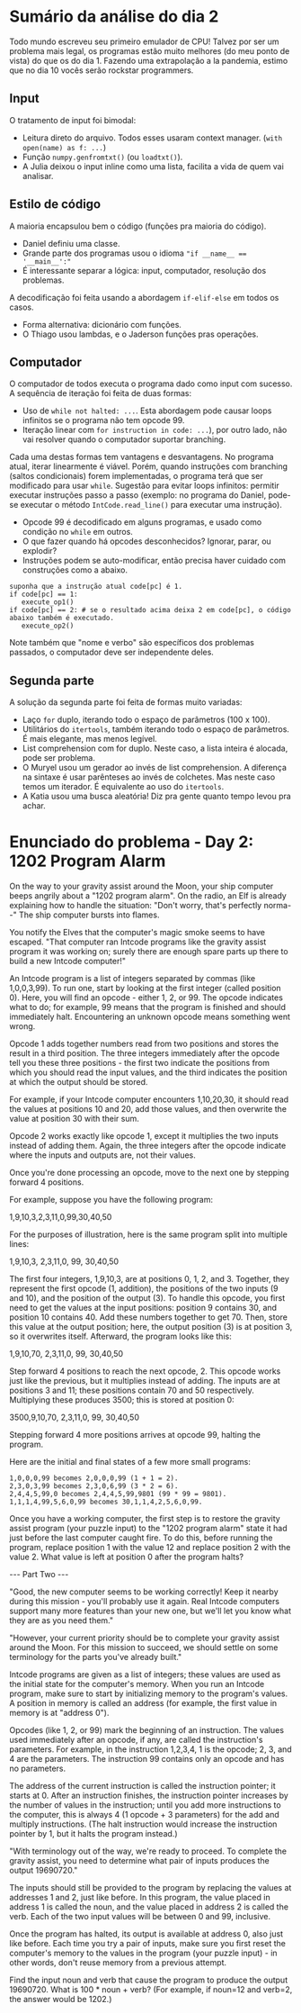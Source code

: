 # Sumário da análise do dia 2

Todo mundo escreveu seu primeiro emulador de CPU! Talvez por ser um problema mais legal, os programas estão muito melhores (do meu ponto de vista) do que os do dia 1. Fazendo uma extrapolação a la pandemia, estimo que no dia 10 vocês serão rockstar programmers.

## Input
O tratamento de input foi bimodal:

- Leitura direto do arquivo. Todos esses usaram context manager. (`with open(name) as f: ...`)
- Função `numpy.genfromtxt()` (ou `loadtxt()`).
- A Julia deixou o input inline como uma lista, facilita a vida de quem vai analisar.

## Estilo de código

A maioria encapsulou bem o código (funções pra maioria do código).

- Daniel definiu uma classe.
- Grande parte dos programas usou o idioma `"if __name__ == '__main__':"`
- É interessante separar a lógica: input, computador, resolução dos problemas.

A decodificação foi feita usando a abordagem `if-elif-else` em todos os casos.

- Forma alternativa: dicionário com funções.
- O Thiago usou lambdas, e o Jaderson funções pras operações.

## Computador

O computador de todos executa o programa dado como input com sucesso.
A sequência de iteração foi feita de duas formas:

- Uso de `while not halted: ...`. Esta abordagem pode causar loops infinitos se o programa não tem opcode 99.
- Iteração linear com `for instruction in code: ...`), por outro lado,
não vai resolver quando o computador suportar branching.

Cada uma destas formas tem vantagens e desvantagens. No programa atual, iterar linearmente é viável.
Porém, quando instruções com branching (saltos condicionais) forem implementadas, o programa terá
que ser modificado para usar `while`. Sugestão para evitar loops infinitos: permitir executar instruções passo a passo (exemplo: no programa do Daniel, pode-se executar o método `IntCode.read_line()` para executar uma instrução).


- Opcode 99 é decodificado em alguns programas, e usado como condição no `while` em outros.
- O que fazer quando há opcodes desconhecidos? Ignorar, parar, ou explodir?
- Instruções podem se auto-modificar, então precisa haver cuidado com construções como a abaixo.
```
suponha que a instrução atual code[pc] é 1.
if code[pc] == 1:
   execute_op1()
if code[pc] == 2: # se o resultado acima deixa 2 em code[pc], o código abaixo também é executado.
   execute_op2()
```

Note também que "nome e verbo" são específicos dos problemas passados, o computador deve ser independente deles.

## Segunda parte

A solução da segunda parte foi feita de formas muito variadas:

- Laço `for` duplo, iterando todo o espaço de parâmetros (100 x 100).
- Utilitários do `itertools`, também iterando todo o espaço de parâmetros. É mais elegante, mas menos legível.
- List comprehension com for duplo. Neste caso, a lista inteira é alocada, pode ser problema.
- O Muryel usou um gerador ao invés de list comprehension. A diferença na sintaxe
é usar parênteses ao invés de colchetes. Mas neste caso temos um iterador. É equivalente ao
uso do `itertools`.
- A Katia usou uma busca aleatória! Diz pra gente quanto tempo levou pra achar.


# Enunciado do problema - Day 2: 1202 Program Alarm

On the way to your gravity assist around the Moon, your ship computer beeps angrily about a "1202 program alarm". On the radio, an Elf is already explaining how to handle the situation: "Don't worry, that's perfectly norma--" The ship computer bursts into flames.

You notify the Elves that the computer's magic smoke seems to have escaped. "That computer ran Intcode programs like the gravity assist program it was working on; surely there are enough spare parts up there to build a new Intcode computer!"

An Intcode program is a list of integers separated by commas (like 1,0,0,3,99). To run one, start by looking at the first integer (called position 0). Here, you will find an opcode - either 1, 2, or 99. The opcode indicates what to do; for example, 99 means that the program is finished and should immediately halt. Encountering an unknown opcode means something went wrong.

Opcode 1 adds together numbers read from two positions and stores the result in a third position. The three integers immediately after the opcode tell you these three positions - the first two indicate the positions from which you should read the input values, and the third indicates the position at which the output should be stored.

For example, if your Intcode computer encounters 1,10,20,30, it should read the values at positions 10 and 20, add those values, and then overwrite the value at position 30 with their sum.

Opcode 2 works exactly like opcode 1, except it multiplies the two inputs instead of adding them. Again, the three integers after the opcode indicate where the inputs and outputs are, not their values.

Once you're done processing an opcode, move to the next one by stepping forward 4 positions.

For example, suppose you have the following program:

1,9,10,3,2,3,11,0,99,30,40,50

For the purposes of illustration, here is the same program split into multiple lines:

1,9,10,3,
2,3,11,0,
99,
30,40,50

The first four integers, 1,9,10,3, are at positions 0, 1, 2, and 3. Together, they represent the first opcode (1, addition), the positions of the two inputs (9 and 10), and the position of the output (3). To handle this opcode, you first need to get the values at the input positions: position 9 contains 30, and position 10 contains 40. Add these numbers together to get 70. Then, store this value at the output position; here, the output position (3) is at position 3, so it overwrites itself. Afterward, the program looks like this:

1,9,10,70,
2,3,11,0,
99,
30,40,50

Step forward 4 positions to reach the next opcode, 2. This opcode works just like the previous, but it multiplies instead of adding. The inputs are at positions 3 and 11; these positions contain 70 and 50 respectively. Multiplying these produces 3500; this is stored at position 0:

3500,9,10,70,
2,3,11,0,
99,
30,40,50

Stepping forward 4 more positions arrives at opcode 99, halting the program.

Here are the initial and final states of a few more small programs:

    1,0,0,0,99 becomes 2,0,0,0,99 (1 + 1 = 2).
    2,3,0,3,99 becomes 2,3,0,6,99 (3 * 2 = 6).
    2,4,4,5,99,0 becomes 2,4,4,5,99,9801 (99 * 99 = 9801).
    1,1,1,4,99,5,6,0,99 becomes 30,1,1,4,2,5,6,0,99.

Once you have a working computer, the first step is to restore the gravity assist program (your puzzle input) to the "1202 program alarm" state it had just before the last computer caught fire. To do this, before running the program, replace position 1 with the value 12 and replace position 2 with the value 2. What value is left at position 0 after the program halts?

--- Part Two ---

"Good, the new computer seems to be working correctly! Keep it nearby during this mission - you'll probably use it again. Real Intcode computers support many more features than your new one, but we'll let you know what they are as you need them."

"However, your current priority should be to complete your gravity assist around the Moon. For this mission to succeed, we should settle on some terminology for the parts you've already built."

Intcode programs are given as a list of integers; these values are used as the initial state for the computer's memory. When you run an Intcode program, make sure to start by initializing memory to the program's values. A position in memory is called an address (for example, the first value in memory is at "address 0").

Opcodes (like 1, 2, or 99) mark the beginning of an instruction. The values used immediately after an opcode, if any, are called the instruction's parameters. For example, in the instruction 1,2,3,4, 1 is the opcode; 2, 3, and 4 are the parameters. The instruction 99 contains only an opcode and has no parameters.

The address of the current instruction is called the instruction pointer; it starts at 0. After an instruction finishes, the instruction pointer increases by the number of values in the instruction; until you add more instructions to the computer, this is always 4 (1 opcode + 3 parameters) for the add and multiply instructions. (The halt instruction would increase the instruction pointer by 1, but it halts the program instead.)

"With terminology out of the way, we're ready to proceed. To complete the gravity assist, you need to determine what pair of inputs produces the output 19690720."

The inputs should still be provided to the program by replacing the values at addresses 1 and 2, just like before. In this program, the value placed in address 1 is called the noun, and the value placed in address 2 is called the verb. Each of the two input values will be between 0 and 99, inclusive.

Once the program has halted, its output is available at address 0, also just like before. Each time you try a pair of inputs, make sure you first reset the computer's memory to the values in the program (your puzzle input) - in other words, don't reuse memory from a previous attempt.

Find the input noun and verb that cause the program to produce the output 19690720. What is 100 * noun + verb? (For example, if noun=12 and verb=2, the answer would be 1202.)
